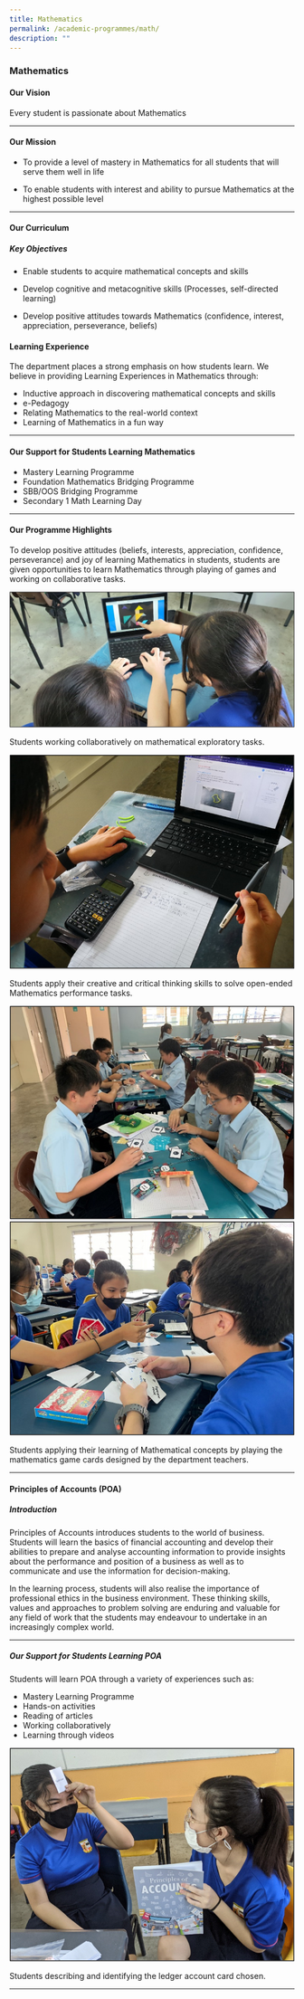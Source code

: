 ```yaml
---
title: Mathematics
permalink: /academic-programmes/math/
description: ""
---
```

### Mathematics


#### Our Vision
Every student is passionate about Mathematics
<hr>

#### Our Mission
*   To provide a level of mastery in Mathematics for all students that will serve them well in life  
    
*   To enable students with interest and ability to pursue Mathematics at the highest possible level
<hr>

#### Our Curriculum
##### Key Objectives
* Enable students to acquire mathematical concepts and skills

* Develop cognitive and metacognitive skills (Processes, self-directed learning)

* Develop positive attitudes towards Mathematics (confidence, interest, appreciation, perseverance, beliefs)


#### Learning Experience
The department places a strong emphasis on how students learn. We believe in providing Learning Experiences in Mathematics through:

* Inductive approach in discovering mathematical concepts and skills
* e-Pedagogy 
* Relating Mathematics to the real-world context 
* Learning of Mathematics in a fun way

<hr>

#### Our Support for Students Learning Mathematics

* Mastery Learning Programme
* Foundation Mathematics Bridging Programme
* SBB/OOS Bridging Programme
* Secondary 1 Math Learning Day
<hr>

#### Our Programme Highlights

To develop positive attitudes (beliefs, interests, appreciation, confidence, perseverance) and joy of learning Mathematics in students, students are given opportunities to learn Mathematics through playing of games and working on collaborative tasks.

![](/images/Mathematics/01.png)
<figcaption>Students working collaboratively on mathematical exploratory tasks.</figcaption>

![](/images/Mathematics/02.png)
<figcaption>Students apply their creative and critical thinking skills to solve open-ended Mathematics performance tasks.</figcaption>

![](/images/Mathematics/03.png)
![](/images/Mathematics/04.png)
<figcaption>Students applying their learning of Mathematical concepts by playing the mathematics game cards designed by the department teachers.</figcaption>

<hr>

#### Principles of Accounts (POA)
##### Introduction
Principles of Accounts introduces students to the world of business. Students will learn the basics of financial accounting and develop their abilities to prepare and analyse accounting information to provide insights about the performance and position of a business as well as to communicate and use the information for decision-making. 

In the learning process, students will also realise the importance of professional ethics in the business environment. These thinking skills, values and approaches to problem solving are enduring and valuable for any field of work that the students may endeavour to undertake in an increasingly complex world.
<hr>

##### Our Support for Students Learning POA

Students will learn POA through a variety of experiences such as:
* Mastery Learning Programme
* Hands-on activities
* Reading of articles
* Working collaboratively
* Learning through videos

![](/images/Mathematics/05.png)
<figcaption>Students describing and identifying the ledger account card chosen.</figcaption>
<hr>